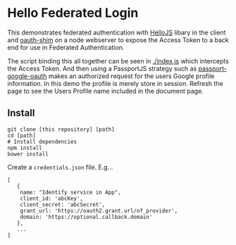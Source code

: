# Hello Federated Login

This demonstrates federated authentication with [HelloJS](https://adodson.com/hello.js) libary in the client and [oauth-shim](https://github.com/MrSwitch/node-oauth-shim) on a node webserver to expose the Access Token to a back end for use in Federated Authentication.

The script binding this all together can be seen in [./index.js](./index.js) which intercepts the Access Token. And then using a PassportJS strategy such as [passport-google-oauth](https://github.com/jaredhanson/passport-google-oauth) makes an authorized request for the users Google profile information. In this demo the profile is merely store in session. Refresh the page to see the Users Profile name included in the document page.

## Install

	git clone [this repository] [path]
	cd [path]
	# Install dependencies
	npm install
	bower install

Create a `credentials.json` file. E.g...

	[
	   {
	   	name: "Identify service in App",
	   	client_id: 'abcKey',
	   	client_secret: 'abcSecret',
	   	grant_url: 'https://oauth2.grant.url/of_provider',
	   	domain: 'https://optional.callback.domain'
	   },
	   ...
	]

